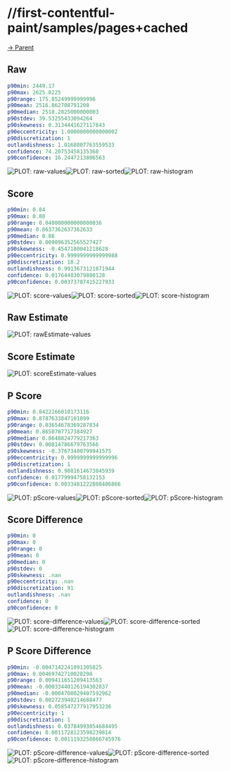 
# //first-contentful-paint/samples/pages+cached

[→ Parent](../..)


## Raw


```yaml
p90min: 2449.17
p90max: 2625.0225
p90range: 175.85249999999996
p90mean: 2516.862708791208
p90median: 2518.2825000000003
p90stdev: 39.53255433094264
p90skewness: 0.3134441627117843
p90eccentricity: 1.0000000000000002
p90discretization: 1
outlandishness: 1.0168807763559533
confidence: 74.20753458135368
p90confidence: 16.2447213806563

```

![PLOT: raw-values](./raw/values.svg)![PLOT: raw-sorted](./raw/sorted.svg)![PLOT: raw-histogram](./raw/histogram.svg)
## Score


```yaml
p90min: 0.84
p90max: 0.88
p90range: 0.040000000000000036
p90mean: 0.8637362637362633
p90median: 0.86
p90stdev: 0.009096352565527427
p90skewness: -0.4547180041218628
p90eccentricity: 0.9999999999999988
p90discretization: 18.2
outlandishness: 0.9913673121871944
confidence: 0.01764403079880128
p90confidence: 0.00373787415227933

```

![PLOT: score-values](./score/values.svg)![PLOT: score-sorted](./score/sorted.svg)![PLOT: score-histogram](./score/histogram.svg)
## Raw Estimate

![PLOT: rawEstimate-values](./rawEstimate/values.svg)
## Score Estimate

![PLOT: scoreEstimate-values](./scoreEstimate/values.svg)
## P Score


```yaml
p90min: 0.8422166010173116
p90max: 0.8787633847101899
p90range: 0.03654678369287834
p90mean: 0.8650707717384927
p90median: 0.8648824779217363
p90stdev: 0.00814786679763566
p90skewness: -0.37673400799941575
p90eccentricity: 0.9999999999999996
p90discretization: 1
outlandishness: 0.9881614673845939
confidence: 0.01779994758132153
p90confidence: 0.0033481222808486866

```

![PLOT: pScore-values](./pScore/values.svg)![PLOT: pScore-sorted](./pScore/sorted.svg)![PLOT: pScore-histogram](./pScore/histogram.svg)
## Score Difference


```yaml
p90min: 0
p90max: 0
p90range: 0
p90mean: 0
p90median: 0
p90stdev: 0
p90skewness: .nan
p90eccentricity: .nan
p90discretization: 91
outlandishness: .nan
confidence: 0
p90confidence: 0

```

![PLOT: score-difference-values](./score-difference/values.svg)![PLOT: score-difference-sorted](./score-difference/sorted.svg)![PLOT: score-difference-histogram](./score-difference/histogram.svg)
## P Score Difference


```yaml
p90min: -0.0047142241091305825
p90max: 0.00469742710028298
p90range: 0.009411651209413563
p90mean: -0.00033440126194302837
p90median: -0.0004708029407592962
p90stdev: 0.002723948214688477
p90skewness: 0.058547277917953236
p90eccentricity: 1
p90discretization: 1
outlandishness: 0.03784993054684495
confidence: 0.0011728123598239814
p90confidence: 0.0011193250866745976

```

![PLOT: pScore-difference-values](./pScore-difference/values.svg)![PLOT: pScore-difference-sorted](./pScore-difference/sorted.svg)![PLOT: pScore-difference-histogram](./pScore-difference/histogram.svg)
